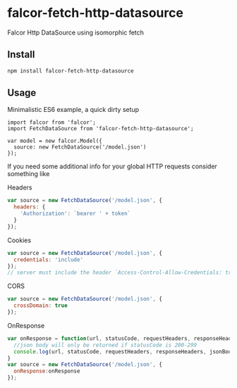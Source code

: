 # falcor-fetch-http-datasource
Falcor Http DataSource using isomorphic fetch

## Install
```bash
npm install falcor-fetch-http-datasource
```

## Usage

Minimalistic ES6 example, a quick dirty setup

```es6
import falcor from 'falcor';
import FetchDataSource from 'falcor-fetch-http-datasource';

var model = new falcor.Model({
  source: new FetchDataSource('/model.json')
});
```
If you need some additional info for your global HTTP requests consider something like

Headers
```javascript
var source = new FetchDataSource('/model.json', {
  headers: {
    'Authorization': `bearer ' + token`
  }
});
```
Cookies
```javascript
var source = new FetchDataSource('/model.json', {
  credentials: 'include'
});
// server must include the header `Access-Control-Allow-Credentials: true`
```
CORS
```javascript
var source = new FetchDataSource('/model.json', {
  crossDomain: true
});
```
OnResponse
```javascript
var onResponse = function(url, statusCode, requestHeaders, responseHeaders, jsonBody){
  //json body will only be returned if statusCode is 200-299
  console.log(url, statusCode, requestHeaders, responseHeaders, jsonBody);
}
var source = new FetchDataSource('/model.json', {
  onResponse:onResponse
});
```
